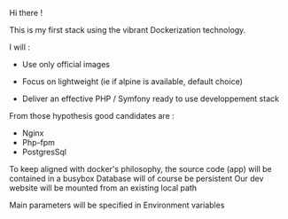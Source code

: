 Hi there !

This is my first stack using the vibrant Dockerization technology.

I will :

- Use only official images

- Focus on lightweight (ie if alpine is available, default choice)

- Deliver an effective PHP / Symfony ready to use developpement stack


From those hypothesis good candidates are :

* Nginx
* Php-fpm
* PostgresSql


To keep aligned with docker's philosophy, the source code (app) will be contained in a busybox
Database will of course be persistent
Our dev website will be mounted from an existing local path

Main parameters will be specified in Environment variables
